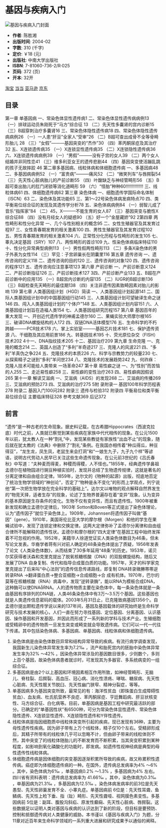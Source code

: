 # 基因与疾病入门

![基因与疾病入门封面](/__local/7/D9/6C/63D59DAFAE29DF3B54D91F1D122_6E351284_5462.jpg?e=.jpg)

- **作者**: 陈胜湘
- **出版时间**: 2004-02
- **字数**: 310 (千字)
- **定价**: ￥18 (元)
- **出版社**: 中南大学出版社
- **ISBN**: 7-81060-736-2/R·025
- **页码**: 372 (页)
- **开本**: 32开

[淘宝](http://zndxcbs.tmall.com/?spm=a1z10.1.1997427721.d4918089.JoNuw7)
[当当](http://search.dangdang.com/?key=&key3=%D6%D0%C4%CF%B4%F3%D1%A7%B3%F6%B0%E6%C9%E7&medium=01&category_path=01.00.00.00.00.00)
[亚马逊](http://www.amazon.cn/%E5%9B%BE%E4%B9%A6/b/ref=sa_menu_top_books_l1?ie=UTF8&node=658390051)
[京东](http://search.jd.com/Search?keyword=%E4%B8%AD%E5%8D%97%E5%A4%A7%E5%AD%A6%E5%87%BA%E7%89%88%E7%A4%BE&enc=utf-8&suggest=0)

## 目录

第一章 单基因病
一、常染色体显性遗传病1
二、常染色体显性遗传病病例13
（一）排球运动员朱刚死于“马方”综合征 13
（二）先天性多囊肾的宫内诊断15
（三）B超穿刺治疗多囊肾16
三、常染色体隐性遗传病18
四、常染色体隐性遗传病病例26
（一）一人患“肝豆”全家人“受审”26
（二）B超可查出成骨不全等骨畸形胎儿 28
（三）“女假”———基因突变的“杰作”30
（四）苯丙酮尿症及其治疗32
五、X连锁遗传病35
（一）X连锁显性遗传病35
（二）X连锁隐性遗传病36
六、X连锁遗传病病例39
（一）“男假”———没有子宫的女人39
（二）两个女人结婚并非同性恋41
（三）维多利亚女王的遗传悲剧44
（四）基因突变使活蹦乱跳的孩子无故摔跤 46
第二章多基因病、线粒体病和体细胞遗传病
一、多基因病48
二、多基因病病例52
（一）“富贵病”———痛风52
（二）“微笑列车”与唇腭裂54
（三）先天性心脏病胎儿的产前诊断55
（四）叶酸缺乏与神经管畸形56
（五）B超可查出胎儿的肛门闭锁等消化道畸形 59
（六）“怪胎”种种60!!!!!!!!!!!!!!
三、线粒体病61
四、体细胞遗传病62
第三章 染色体病
一、细胞遗传学国际命名体制（ISCN）63
二、染色体及其功能65
三、第1～22号染色体病发病特点70
四、类平衡易位综合征的发现及其遗传学分析78
五、染色体病病例84
（一）弱智儿成了音乐“指挥家”84
（二）45，X———不能生育的女人87
（三）基因突变与脆性X综合征88
（四）没有月经女人的疑惑90
（五）好一个“金屋藏娇”92
2第四章 两性畸形和性分化异常
一、几个与性别相关的概念95
二、女性生殖器官及其发育过程97
三、女性青春期发育的相关激素100
四、男性生殖器官及其发育过程102
五、男性青春期发育的相关激素104
六、正常性分化历程与性畸形的发生105
七、睾丸决定基因（SRY）107
八、两性畸形的首诊109
九、性染色体病临床特征110
十、性分化异常典型病例113
（一）男性假两性畸形113
（二）多条X染色体的男子外表为女性114
（三）罕见：子宫卵巢长在阴囊里116
第五章 遗传咨询
一、遗传咨询的定义118
二、遗传咨询的目的120
三、遗传咨询的对象120
四、遗传咨询的程序121
五、遗传咨询应注意事项123
第六章 产前诊断
一、产前诊断意义124
二、产前诊断指征126
三、产前诊断技术127
3四、产前诊断产业133
五、B超在产前诊断中的应用135
（一）B超宫内诊断的内容135
（二）IUGR的B超诊断136
（三）B超检查先天畸形的最佳期138
（四）关注非遗传因素致畸因素对胎儿的影响 139
第七章 人类基因组计划（HGD）简读
一、人类基因组计划起源141
二、国际人类基因组计划中的中国基因组行动145
三、人类基因组计划可望破译生命之谜146
四、闯入人类基因组计划的“个体户”148
五、人类基因组计划内容151
六、人类基因组计划旨在造福人类154
七、人类基因组研究历程157
第八章 基因百年的重大发现
一、开创近代遗传学的神甫孟德尔160
二、果蝇实验大师摩尔根165
三、破译DNA螺旋结构的人172
四、双链DNA活体模型176
五、生命科学的不朽跨越———PCR技术178
六、掌上实验室———基因芯片技术181
七、保护遗传资源
八、干细胞及其应用前景186
九、转基因技术195
十、荧光原位杂交（FISH）技术202
4十一、DNA指纹技术205
十二、基因治疗209
第九章 生命克隆
一、克隆的概念214
二、英国人创造了“多利”羊奇迹217
三、克隆人的风波221
四、“多利”羊真伪之争224
五、克隆技术的本质226
六、科学与宗教势力的较量230
七、从探索精子之谜到“多利”羊问世234
八、克隆技术的发展趋势242
九、何祚庥：克隆人技术可能给人类带来 一场革命247
第十章 易性癖之谜
一、为“性别”而苦恼的人255
二、走近易性癖258
三、易性癖的变性治疗263
四、易性癖病因假说265
第十一章 解读艾滋病
一、艾滋病（AIDS）的发现268
二、艾滋病的传播269
三、艾滋病的预防273
四、艾滋病的治疗275
5附 录附录一 基因100年科学历程表278
附录二 基因入门100问282
附录三 遗传与检验312
附录四 平衡易位和类平衡易位综合征 主要临床特征328
参考文献369
后记372

## 前言

“遗传”是一种古老的生命现象。据史料记载，在古希腊Hippocrates（西波克拉底）时代之前，人类就已察觉到某些疾病在家族中代代相传的现象。在公元1500年以前，犹太教人在一种“割礼”中，发现某些教徒有家族性“出血不止”的现象，随后就在犹太教的《法典》中删除了“割礼”条例。在我国亦相传着“种瓜得瓜，种豆得豆”，“龙生龙，凤生凤，老鼠生来会打洞”和“一娘生九子，九子九个样”等谚语，说明古代劳动人民早已关注这些生命遗传现象。在公元前3世纪的《吕氏春秋》中写道：“夫种麦而得麦，种稷而得稷，人不怪也。”1855年，经典遗传学鼻祖孟德尔在植物园进行豌豆种植实验时，发现并总结了生物遗传规律，这就是著名的分离定律和自由组合定律。1859年，达尔文的《物种的起源》出版，彻底地否定了统治生物学领域的“神创论”，否定了“物种是永不变化”的形而上学观点，列宁说他“第一次把生物学放在完全科学的基础上”。达尔文以唯物的观点解释自然界发生的“物竞天择，适者生存”的现象，论述了生物界普遍存在着“变异”现象。认为变异的基本原因是生存条件的变化。生物不仅有变异性，而且有遗传性。1900年被重新发现和确立孟德尔定律后，1903年 Sotton和Boven等正式提出了染色体理论，认为“遗传因子”就位于染色体上。1909年，Johannsen将遗传因子叫做“基因”（gene）。1910年，美国哥伦比亚大学的摩尔根（Morgen）和他的学生在果蝇试验中，发现了连锁定律和交换定律。这两大定律弥补了孟德尔分离律和自由组合律所不能解释的遗传性状。孟德尔和摩尔根的“四大定律”在基因工程中始终发挥着不可忽视的作用。1952年，美籍华人徐道觉证实人类染色体数目为46条，但未写论文发表。华裔学者蒋有兴对前人确定的48条染色体提出了质疑，1956年发表了论文《人类染色体数》，从而结束了30多年延用“48条”的历史。1953年，诺贝尔奖获得者沃森和克里克提出了脱氧核糖核酸（DNA）的双股螺旋结构，随后又发展了DNA 自身复制、传代和指导合成蛋白质的功能。1957年，天才的科学家克里克提出了后来叫“中心法则”的遗传信息传递路线，即复制 DNA转录幑幐帯帯逆转录RNA →翻译蛋白质→整合亚细胞→合成细胞→合 成有机体。1970年，巴尔的莫等在核糖核酸（RNA）病毒中，发现“逆转录酶”，能以RNA为模板合成DNA，这种酶可以使DNARNA。人的遗传物质主要在染色体中，每一条染色体就是一条由基因有序排列的DNA链，人类46条染色体中有3万～3.5万个基因。这些基因也就是人类遗传信息密码的载体。2003年5月31日止，已克隆致病基因1356个。自孟德尔提出颗粒遗传学说以来的137年间，基因及基因载体的研究始终是生命科学研究与技术发展的核心，人们一直在努力寻找基因、定位基因、分离基因、认识基因、操作基因和开发基因，并因此而形成了一系列新的学科与技术产业。生殖细胞或受精卵中的遗传物质一旦发生突变或畸变就会导致遗传病。它们可以一代一代往下传递。其中包括染色体病、多基因病、单基因病、线粒体病和体细胞遗传病。

1.  染色体病是由染色体数目异常和结构异常导致的疾病。有流行病学调查发现，我国新生儿染色体异常发生率为7.2‰ ，流产和胎死宫内的胚胎中染色体异常发生率为32% ～42% 。因染色体异常涉及的基因数目很多，少则数个，多则上百个基因，故染色体病患者就诊时，可发现其为多器官、多系统病变的一组综合征。
2.  多基因病是由2个以上基因和环境因素相互作用所致，如神经管畸形、无脑儿、脊柱裂、后腭裂、高血压、冠心病、消化性溃疡、哮喘、糖尿病、先天性心脏病、先天性髋关节脱臼、先天性幽门狭窄、精神分裂症，等等。
3.  单基因病多为基因突变所致，最常见的有：海洋性贫血（即珠蛋白生成障碍性贫血）、血友病、杜氏肌营养不良症、苯丙酮尿症、亨廷舞蹈病、肝豆状核变性、马方综合征、白化病等。目前，单基因病是基因工程中研究最活跃的部分。已确定的“单基因性状”有6500种，可分为常染色体显性遗传、常染色体隐性遗传、X连锁显性遗传、X连锁隐性遗传和Y伴性遗传。
4.  线粒体病是指因细胞质中线粒体突变所引起的疾病，现已发现有36种，主要为母性遗传性疾病。因为卵子带有上万个线粒体，精子仅10个左右。受精卵形成后，其精子所带有的线粒体几乎可以忽略不计，但由卵子带来的线粒体则不然，其中突变了的线粒体随胎儿的不断发育而不断积累，当其突变积累到某种程度，如影响到氧化磷酸化的功能时，即发病。如遗传性视神经病是典型的母性遗传性线粒体病。
5.  体细胞遗传病是因体细胞的突变基因逐渐积累所导致的疾病，故又称累积性遗传病。癌症即为体细胞遗传病的一种。在国外，遗传病总发病率为4% ～6% 。其中，染色体病为6‰ ，单基因病0.2% ～1.3% ，多基因病为4% 左右。四川省有资料表明：遗传病总发病率为 41.66‰ 。其中，染色体病为0.3‰ ，单基因病为21.3‰ ，多基因病为12.5‰ 。染色体病发病率的前3位是先天愚型、先天性卵巢发育不全、小睾丸症。单基因病前 6位是：先天性耳聋、鱼鳞病、先天性上睑下垂、指（趾）畸形、先天性聋哑、视网膜色素变性。多基因病前 5位是：副耳、腹股沟斜疝、原发性癫痫、先天性心脏病、唇腭裂。这些数据足以证明人类对基因与疾病的认识达到了新的阶段，但目标是要预防、控制和抵御遗传病对人类健康的威胁。本书谨以《基因与疾病入门》为题，分11章对近百年来生命科学领域的一系列重大进展和研究成果予以通俗的阐释。
